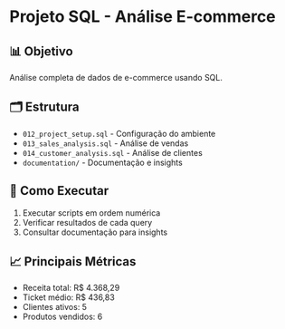 # Projeto SQL - Análise E-commerce

## 📊 Objetivo
Análise completa de dados de e-commerce usando SQL.

## 🗂️ Estrutura
- `012_project_setup.sql` - Configuração do ambiente
- `013_sales_analysis.sql` - Análise de vendas
- `014_customer_analysis.sql` - Análise de clientes
- `documentation/` - Documentação e insights

## 🚀 Como Executar
1. Executar scripts em ordem numérica
2. Verificar resultados de cada query
3. Consultar documentação para insights

## 📈 Principais Métricas
- Receita total: R$ 4.368,29
- Ticket médio: R$ 436,83
- Clientes ativos: 5
- Produtos vendidos: 6